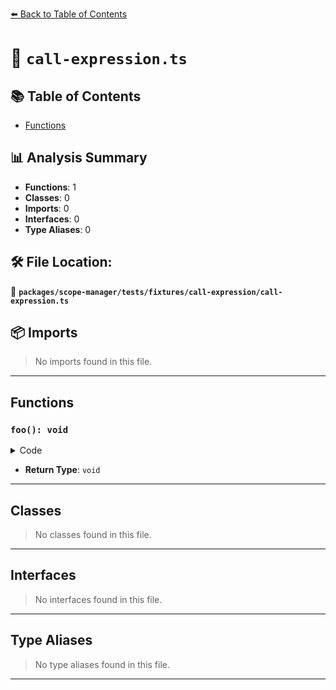 [⬅️ Back to Table of Contents](../../../../../index.md)

# 📄 `call-expression.ts`

## 📚 Table of Contents

- [Functions](#functions)

## 📊 Analysis Summary

- **Functions**: 1
- **Classes**: 0
- **Imports**: 0
- **Interfaces**: 0
- **Type Aliases**: 0

## 🛠️ File Location:
📂 **`packages/scope-manager/tests/fixtures/call-expression/call-expression.ts`**

## 📦 Imports

> No imports found in this file.


---

## Functions

### `foo(): void`

<details><summary>Code</summary>

```ts
() => {}
```
</details>

- **Return Type**: `void`

---

## Classes

> No classes found in this file.


---

## Interfaces

> No interfaces found in this file.


---

## Type Aliases

> No type aliases found in this file.


---